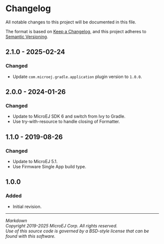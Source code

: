 # Changelog

All notable changes to this project will be documented in this file.

The format is based on [Keep a Changelog](https://keepachangelog.com/en/1.0.0/),
and this project adheres to [Semantic Versioning](https://semver.org/spec/v2.0.0.html).

## 2.1.0 - 2025-02-24

### Changed

 - Update ``com.microej.gradle.application`` plugin version to `1.0.0`.

## 2.0.0 - 2024-01-26

### Changed

 - Update to MicroEJ SDK 6 and switch from Ivy to Gradle.
 - Use try-with-resource to handle closing of Formatter.

## 1.1.0 - 2019-08-26

### Changed

  - Update to MicroEJ 5.1.
  - Use Firmware Single App build type.

## 1.0.0

### Added

  - Initial revision.

---  
_Markdown_   
_Copyright 2019-2025 MicroEJ Corp. All rights reserved._   
_Use of this source code is governed by a BSD-style license that can be found with this software._  